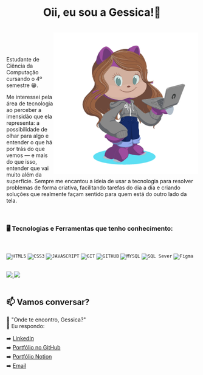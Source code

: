 <div align="center">
<h1> Oii, eu sou a Gessica!💜</h1> <br>
<img src="https://github.com/Gessicabarth/Gessicabarth/raw/main/gehGuitHub.svg" alt="Avatar" width="380px" align="right">
</div>

 <br><br>

  <p>Estudante de Ciência da Computação cursando o 4º semestre 😁.</p>
  <p>Me interessei pela área de tecnologia ao perceber a imensidão que ela representa: a possibilidade de olhar para algo e entender o que há por trás do que vemos — e mais do que isso, entender que vai muito além da superfície.
Sempre me encantou a ideia de usar a tecnologia para resolver problemas de forma criativa, facilitando tarefas do dia a dia e criando soluções que realmente façam sentido para quem está do outro lado da tela.</p>


<br>


### 🖥️ Tecnologias e Ferramentas que tenho conhecimento: 
<br>

<code><img width="40px" src="https://cdn.jsdelivr.net/gh/devicons/devicon/icons/html5/html5-original-wordmark.svg" title = "HTML5"/></code>
<code><img width="40px" src="https://cdn.jsdelivr.net/gh/devicons/devicon/icons/css3/css3-original-wordmark.svg" title = "CSS3"/></code>
<code><img width="40px" src="https://cdn.jsdelivr.net/gh/devicons/devicon/icons/javascript/javascript-original.svg" title = "JAVASCRIPT"/></code>
<code><img width="40px" src="https://cdn.jsdelivr.net/gh/devicons/devicon/icons/git/git-original.svg" title = "GIT"/></code>
<code><img width="40px" src="https://cdn.jsdelivr.net/gh/devicons/devicon/icons/github/github-original.svg" title = "GITHUB"/></code>
<code><img width="40px" src="https://cdn.jsdelivr.net/gh/devicons/devicon/icons/mysql/mysql-original.svg" title = "MYSQL"/></code>
<code><img width="80px" src="https://upload.wikimedia.org/wikipedia/commons/8/87/Sql_data_base_with_logo.png" title = "SQL Sever"/></code>
<code><img width="40px" src="https://www.vectorlogo.zone/logos/figma/figma-icon.svg" title = "Figma"/></code>

<br>

<div>
  <a href="https://github.com/Gessicabarth">
  <img height="180em" src="https://github-readme-stats.vercel.app/api?username=Gessicabarth&show_icons=true&theme=dracula&include_all_commits=true&count_private=true"/>
  <img height="180em" src="https://github-readme-stats.vercel.app/api/top-langs/?username=Gessicabarth&layout=compact&langs_count=16&theme=dracula"/>
  </a>
</div>

<br>

## 📫 Vamos conversar?

💬 "Onde te encontro, Gessica?"  
👋 Eu respondo:

➡️ [LinkedIn](https://www.linkedin.com/in/gessica-barth)  
➡️ [Portfólio no GitHub](https://gessicabarth.github.io/meu-portfolio/index.html)  
➡️ [Portfólio Notion](https://ablaze-stove-182.notion.site/Ol-eu-sou-a-Gessica-Barth-45932ff2081c4f0998eb60179ee28810)  
➡️ [Email](mailto:geh.barth@gmail.com)




















